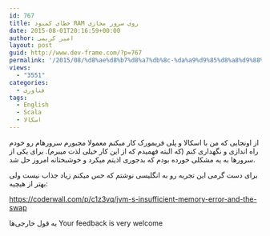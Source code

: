 ```yaml
---
id: 767
title: خطای کمبود RAM روی سرور مجازی
date: 2015-08-01T20:16:59+00:00
author: امیر کریمی
layout: post
guid: http://www.dev-frame.com/?p=767
permalink: '/2015/08/%d8%ae%d8%b7%d8%a7%db%8c-%da%a9%d9%85%d8%a8%d9%88%d8%af-ram-%d8%b1%d9%88%db%8c-%d8%b3%d8%b1%d9%88%d8%b1-%d9%85%d8%ac%d8%a7%d8%b2%db%8c/'
views:
  - "3551"
categories:
  - فناوری
tags:
  - English
  - Scala
  - اسکالا
---
```

از اونجایی که من با اسکالا و پلی فریمورک کار میکنم معمولا مجبورم سرورهام رو خودم راه اندازی و نگهداری کنم (که البته فهمیدم که از این کار خیلی لذت میبرم). برای یکی از سرورها به یه مشکلی خورده بودم که بدجوری اذیتم میکرد و خوشبختانه امروز حل شد.

برای دست گرمی این تجربه رو به انگلیسی نوشتم که حس میکنم زیاد جذاب نیست ولی بهتر از هیچیه:

<https://coderwall.com/p/c1z3vq/jvm-s-insufficient-memory-error-and-the-swap>

به قول خارجی‌ها Your feedback is very welcome